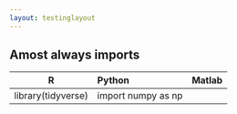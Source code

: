 ```yaml
---
layout: testinglayout
---
```


## Amost always imports

| R                  | Python             | Matlab |
| ------------------ | :----------------- | :----- |
| library(tidyverse) | import numpy as np |        |
